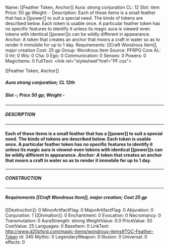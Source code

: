 Name: [[Feather Token, Anchor]]
Aura: strong conjuration
CL: 12
Slot: item
Price: 50 gp
Weight: -
Description: Each of these items is a small feather that has a [[power]] to suit a special need. The kinds of tokens are described below. Each token is usable once. A particular feather token has no specific features to identify it unless its magic aura is viewed-even tokens with identical [[power]]s can be wildly different in appearance. Anchor: A token that creates an anchor that moors a craft in water so as to render it immobile for up to 1 day.
Requirements: [[Craft Wondrous Item]], major creation
Cost: 25 gp
Group: Wondrous Item
Source: PFRPG Core
AL: 0
Int: 0
Wis: 0
Cha: 0
Ego: 0
Communication: 0
Senses: 0
Powers: 0
MagicItems: 0
FullText: <link rel="stylesheet"href="PF.css"><div class="heading"><p class="alignleft">[[Feather Token, Anchor]]</p><div style="clear: both;"></div></div><div><h5><b>Aura </b>strong conjuration; <b>CL </b>12th</h5><h5><b>Slot </b>-; <b>Price </b>50 gp; <b>Weight </b>-</h5></div><hr/><div><h5><b>DESCRIPTION</b></h5></div><hr/><div><h4><p>Each of these items is a small feather that has a [[power]] to suit a special need. The kinds of tokens are described below. Each token is usable once. A particular feather token has no specific features to identify it unless its magic aura is viewed-even tokens with identical [[power]]s can be wildly different in appearance. <i>Anchor: A</i> token that creates an anchor that moors a craft in water so as to render it immobile for up to 1 day.</p></h4></div><hr/><div><h5><b>CONSTRUCTION</b></h5></div><hr/><div><h5><b>Requirements </b>[[Craft Wondrous Item]], <i>major creation</i>; <b>Cost </b>25 gp</h5></div>
[[Destruction]]: 0
MinorArtifactFlag: 0
MajorArtifactFlag: 0
Abjuration: 0
Conjuration: 1
[[Divination]]: 0
Enchantment: 0
Evocation: 0
Necromancy: 0
Transmutation: 0
AuraStrength: strong
WeightValue: 0.0
PriceValue: 50
CostValue: 25
Languages: 0
BaseItem: 0
LinkText: http://www.d20pfsrd.com/magic-items/wondrous-items#TOC-Feather-Token
id: 345
Mythic: 0
LegendaryWeapon: 0
Illusion: 0
Universal: 0
effects: 0
